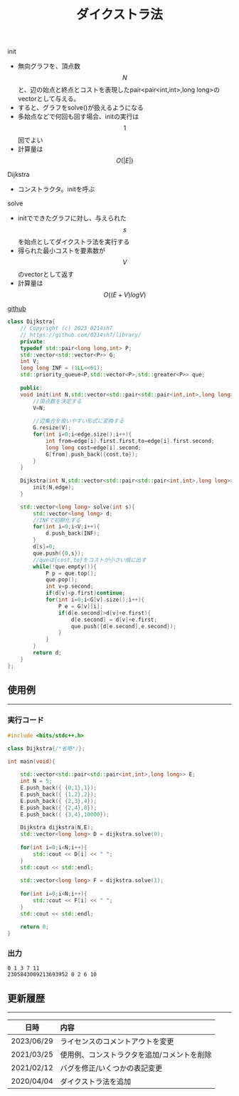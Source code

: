 ﻿---
title: "ダイクストラ法"
permalink: /posts/dijkstra
writer: 0214sh7
layout: library
---

init
- 無向グラフを、頂点数$$N$$と、辺の始点と終点とコストを表現したpair<pair<int,int>,long long>のvectorとして与える。
- すると、グラフをsolve()が扱えるようになる
- 多始点などで何回も回す場合、initの実行は$$1$$回でよい
- 計算量は$$Ο(\vert E \vert)$$

Dijkstra
- コンストラクタ。initを呼ぶ

solve
- initでできたグラフに対し、与えられた$$s$$を始点としてダイクストラ法を実行する
- 得られた最小コストを要素数が$$V$$のvectorとして返す
- 計算量は$$Ο((E+V)logV)$$

[github](https://github.com/0214sh7/procon-library/blob/master/algorithm/Dijkstra.cpp)

```cpp
class Dijkstra{
    // Copyright (c) 2023 0214sh7
    // https://github.com/0214sh7/library/
    private:
    typedef std::pair<long long,int> P;
    std::vector<std::vector<P>> G;
    int V;
    long long INF = (1LL<<61);
    std::priority_queue<P,std::vector<P>,std::greater<P>> que;
    
    public:
    void init(int N,std::vector<std::pair<std::pair<int,int>,long long>> edge){
        //頂点数を決定する
        V=N;
        
        //辺集合を扱いやすい形式に変換する
        G.resize(V);
        for(int i=0;i<edge.size();i++){
            int from=edge[i].first.first,to=edge[i].first.second;
            long long cost=edge[i].second;
            G[from].push_back({cost,to});
        }
    }
    
    Dijkstra(int N,std::vector<std::pair<std::pair<int,int>,long long>> edge){
        init(N,edge);
    }

    std::vector<long long> solve(int s){
        std::vector<long long> d;
        //INFで初期化する
        for(int i=0;i<V;i++){
            d.push_back(INF);
        }
        d[s]=0;
        que.push({0,s});
        //queは{cost,to}をコストが小さい順に出す
        while(!que.empty()){
            P p = que.top();
            que.pop();
            int v=p.second;
            if(d[v]<p.first)continue;
            for(int i=0;i<G[v].size();i++){
                P e = G[v][i];
                if(d[e.second]>d[v]+e.first){
                    d[e.second] = d[v]+e.first;
                    que.push({d[e.second],e.second});
                }
            }
        }
        return d;
    }
};
```

## 使用例
***

### 実行コード
```cpp
#include <bits/stdc++.h>

class Dijkstra{/*省略*/};

int main(void){
    
    std::vector<std::pair<std::pair<int,int>,long long>> E;
    int N = 5;
    E.push_back({ {0,1},1});
    E.push_back({ {1,2},2});
    E.push_back({ {2,3},4});
    E.push_back({ {2,4},8});
    E.push_back({ {3,4},10000});
    
    Dijkstra dijkstra(N,E);
    std::vector<long long> D = dijkstra.solve(0);
    
    for(int i=0;i<N;i++){
        std::cout << D[i] << " ";
    }
    std::cout << std::endl;
    
    std::vector<long long> F = dijkstra.solve(1);
    
    for(int i=0;i<N;i++){
        std::cout << F[i] << " ";
    }
    std::cout << std::endl;
    
    return 0;
}
```

### 出力
```
0 1 3 7 11 
2305843009213693952 0 2 6 10 
```


## 更新履歴
***

| 日時 | 内容 |
| :---: | :--- |
| 2023/06/29 | ライセンスのコメントアウトを変更 |
| 2021/03/25 | 使用例、コンストラクタを追加/コメントを削除 |
| 2021/02/12 | バグを修正/いくつかの表記変更 |
| 2020/04/04 | ダイクストラ法を追加 |